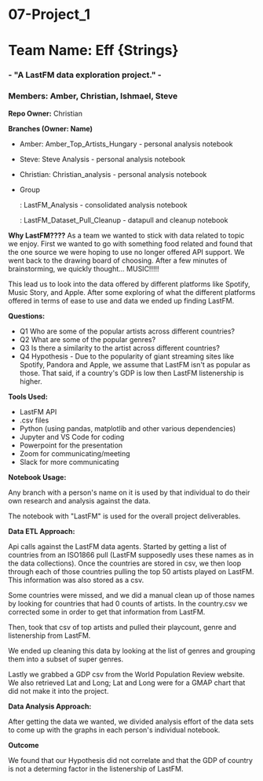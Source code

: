 # 07-Project_1
# Team Name: Eff {Strings}

### - "A LastFM data exploration project." -

### __Members:__ Amber, Christian, Ishmael, Steve



__Repo Owner:__ Christian



__Branches (Owner: Name)__



* Amber: Amber_Top_Artists_Hungary - personal analysis notebook
* Steve: Steve Analysis - personal analysis notebook
* Christian: Christian_analysis - personal analysis notebook
* Group

    : LastFM_Analysis - consolidated analysis notebook
    
    : LastFM_Dataset_Pull_Cleanup - datapull and cleanup notebook

__Why LastFM????__
As a team we wanted to stick with data related to topic we enjoy.  First we wanted to go with something food related and found that the one source we were hoping to use no longer offered API support.  We went back to the drawing board of choosing.  After a few minutes of brainstorming, we quickly thought... MUSIC!!!!!

This lead us to look into the data offered by different platforms like Spotify, Music Story, and Apple. After some exploring of what the different platforms offered in terms of ease to use and data we ended up finding LastFM. 



__Questions:__

* Q1 Who are some of the popular artists across different countries?
* Q2 What are some of the popular genres?
* Q3 Is there a similarity to the artist across different countries?
* Q4 Hypothesis - Due to the popularity of giant streaming sites like Spotify, Pandora and Apple, we assume that LastFM isn't as popular as those.  That said, if a country's GDP is low then LastFM listenership is higher.



__Tools Used:__

* LastFM API
* .csv files
* Python (using pandas, matplotlib and other various dependencies)
* Jupyter and VS Code for coding
* Powerpoint for the presentation
* Zoom for communicating/meeting
* Slack for more communicating



__Notebook Usage:__

Any branch with a person's name on it is used by that individual to do their own research and analysis against the data.

The notebook with "LastFM" is used for the overall project deliverables.



__Data ETL Approach:__

Api calls against the LastFM data agents. Started by getting a list of countries from an ISO1866 pull (LastFM supposedly uses these names as in the data collections).  Once the countries are stored in csv, we then loop through each of those countries pulling the top 50 artists played on LastFM.  This information was also stored as a csv.

Some countries were missed, and we did a manual clean up of those names by looking for countries that had 0 counts of artists.  In the country.csv we corrected some in order to get that information from LastFM.

Then, took that csv of top artists and pulled their playcount, genre and listenership from LastFM.

We ended up cleaning this data by looking at the list of genres and grouping them into a subset of super genres.

Lastly we grabbed a GDP csv from the World Population Review website.  We also retrieved Lat and Long; Lat and Long were for a GMAP chart that did not make it into the project. 

 


__Data Analysis Approach:__

After getting the data we wanted, we divided analysis effort of the data sets to come up with the graphs in each person's individual notebook.

 

__Outcome__

We found that our Hypothesis did not correlate and that the GDP of country is not a determing factor in the listenership of LastFM.
